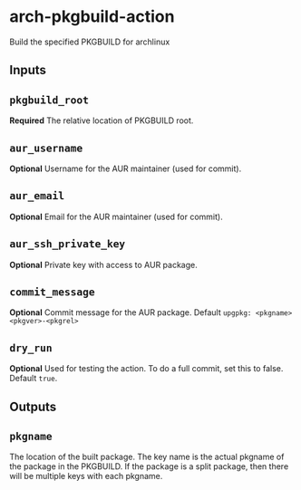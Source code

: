 # arch-pkgbuild-action

Build the specified PKGBUILD for archlinux

## Inputs

## `pkgbuild_root`

**Required** The relative location of PKGBUILD root.

## `aur_username`

**Optional** Username for the AUR maintainer (used for commit).

## `aur_email`

**Optional** Email for the AUR maintainer (used for commit).

## `aur_ssh_private_key`

**Optional** Private key with access to AUR package.

## `commit_message`

**Optional** Commit message for the AUR package. Default `upgpkg: <pkgname> <pkgver>-<pkgrel>`

## `dry_run`

**Optional** Used for testing the action. To do a full commit, set this to false. Default `true`.

## Outputs

## `pkgname`

The location of the built package. The key name is the actual pkgname of the package in the PKGBUILD. If the package is a split package, then there will be multiple keys with each pkgname.
